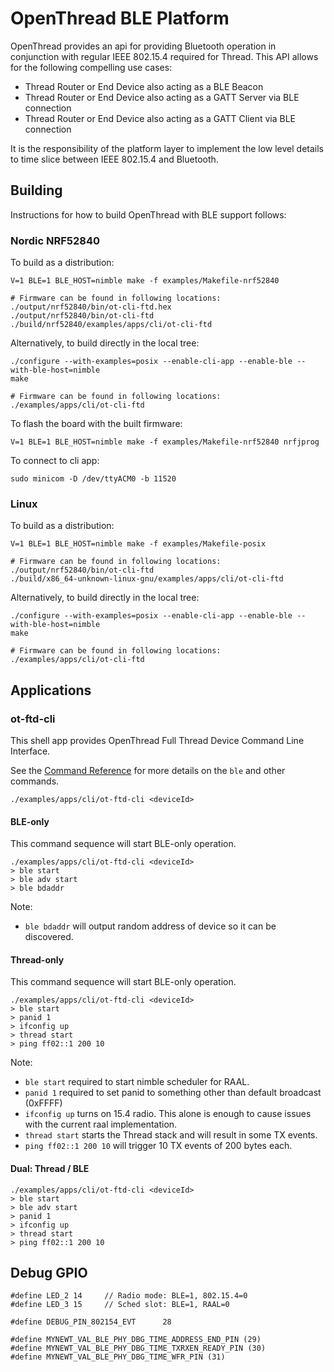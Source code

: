 # OpenThread BLE Platform

OpenThread provides an api for providing Bluetooth operation in conjunction
with regular IEEE 802.15.4 required for Thread.  This API allows for the
following compelling use cases:

- Thread Router or End Device also acting as a BLE Beacon
- Thread Router or End Device also acting as a GATT Server via BLE connection
- Thread Router or End Device also acting as a GATT Client via BLE connection

It is the responsibility of the platform layer to implement the low level
details to time slice between IEEE 802.15.4 and Bluetooth.

## Building

Instructions for how to build OpenThread with BLE support follows:

### Nordic NRF52840

To build as a distribution:

```./bootstrap
V=1 BLE=1 BLE_HOST=nimble make -f examples/Makefile-nrf52840

# Firmware can be found in following locations:
./output/nrf52840/bin/ot-cli-ftd.hex
./output/nrf52840/bin/ot-cli-ftd
./build/nrf52840/examples/apps/cli/ot-cli-ftd
```

Alternatively, to build directly in the local tree:

```
./configure --with-examples=posix --enable-cli-app --enable-ble --with-ble-host=nimble
make

# Firmware can be found in following locations:
./examples/apps/cli/ot-cli-ftd
```

To flash the board with the built firmware:

```
V=1 BLE=1 BLE_HOST=nimble make -f examples/Makefile-nrf52840 nrfjprog
```

To connect to cli app:

```
sudo minicom -D /dev/ttyACM0 -b 11520
```

### Linux

To build as a distribution:

```./bootstrap
V=1 BLE=1 BLE_HOST=nimble make -f examples/Makefile-posix

# Firmware can be found in following locations:
./output/nrf52840/bin/ot-cli-ftd
./build/x86_64-unknown-linux-gnu/examples/apps/cli/ot-cli-ftd
```

Alternatively, to build directly in the local tree:

```
./configure --with-examples=posix --enable-cli-app --enable-ble --with-ble-host=nimble
make

# Firmware can be found in following locations:
./examples/apps/cli/ot-cli-ftd
```

## Applications

### ot-ftd-cli ###

This shell app provides OpenThread Full Thread Device Command Line Interface.

See the [Command Reference](https://github.com/turon/openthread-bh/blob/nimble/raal/src/cli/README.md#ble) for more details on the `ble` and other commands.

```
./examples/apps/cli/ot-ftd-cli <deviceId>
```

#### BLE-only

This command sequence will start BLE-only operation.

```
./examples/apps/cli/ot-ftd-cli <deviceId>
> ble start
> ble adv start
> ble bdaddr
```

Note:

* `ble bdaddr` will output random address of device so it can be discovered.

#### Thread-only

This command sequence will start BLE-only operation.

```
./examples/apps/cli/ot-ftd-cli <deviceId> 
> ble start
> panid 1
> ifconfig up
> thread start
> ping ff02::1 200 10
```

Note:

* `ble start` required to start nimble scheduler for RAAL.
* `panid 1` required to set panid to something other than default broadcast (0xFFFF)
* `ifconfig up` turns on 15.4 radio.  This alone is enough to cause issues with the current raal implementation.
* `thread start` starts the Thread stack and will result in some TX events.
* `ping ff02::1 200 10` will trigger 10 TX events of 200 bytes each.

#### Dual: Thread / BLE

```
./examples/apps/cli/ot-ftd-cli <deviceId> 
> ble start
> ble adv start
> panid 1
> ifconfig up
> thread start
> ping ff02::1 200 10
```

## Debug GPIO

```
#define LED_2 14     // Radio mode: BLE=1, 802.15.4=0
#define LED_3 15     // Sched slot: BLE=1, RAAL=0

#define DEBUG_PIN_802154_EVT      28

#define MYNEWT_VAL_BLE_PHY_DBG_TIME_ADDRESS_END_PIN (29)
#define MYNEWT_VAL_BLE_PHY_DBG_TIME_TXRXEN_READY_PIN (30)
#define MYNEWT_VAL_BLE_PHY_DBG_TIME_WFR_PIN (31)
```
